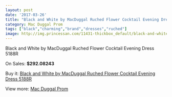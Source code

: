 ```yaml
---
layout: post
date: '2017-03-26'
title: "Black and White by MacDuggal Ruched Flower Cocktail Evening Dress 5188R"
category: Mac Duggal Prom
tags: ["black","charming","brand","dresses","ruched"]
image: http://img.princessan.com/11431-thickbox_default/black-and-white-by-macduggal-ruched-flower-cocktail-evening-dress-5188r.jpg
---
```

Black and White by MacDuggal Ruched Flower Cocktail Evening Dress 5188R

On Sales: **$292.08243**
<a href="https://www.princessan.com/en/mac-duggal-prom/5333-black-and-white-by-macduggal-ruched-flower-cocktail-evening-dress-5188r.html"><amp-img layout="responsive" width="600" height="600" src="//img.princessan.com/11431-thickbox_default/black-and-white-by-macduggal-ruched-flower-cocktail-evening-dress-5188r.jpg" alt="Black and White by MacDuggal Ruched Flower Cocktail Evening Dress 5188R 0" /></a>

Buy it: [Black and White by MacDuggal Ruched Flower Cocktail Evening Dress 5188R](https://www.princessan.com/en/mac-duggal-prom/5333-black-and-white-by-macduggal-ruched-flower-cocktail-evening-dress-5188r.html "Black and White by MacDuggal Ruched Flower Cocktail Evening Dress 5188R")

View more: [Mac Duggal Prom](https://www.princessan.com/en/42-mac-duggal-prom "Mac Duggal Prom")